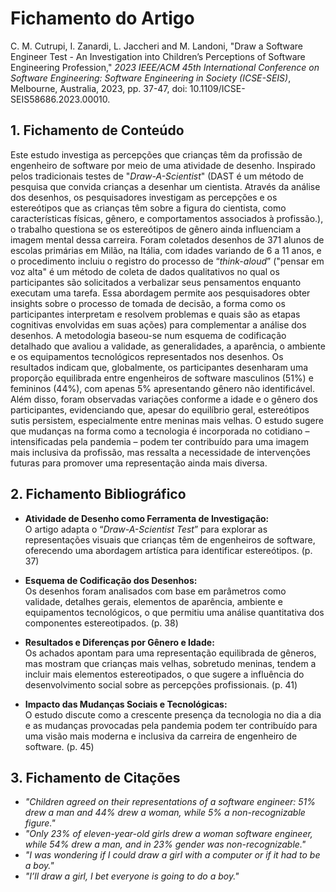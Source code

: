 # Fichamento do Artigo

C. M. Cutrupi, I. Zanardi, L. Jaccheri and M. Landoni, "Draw a Software Engineer Test - An Investigation into Children’s Perceptions of Software Engineering Profession," *2023 IEEE/ACM 45th International Conference on Software Engineering: Software Engineering in Society (ICSE-SEIS)*, Melbourne, Australia, 2023, pp. 37-47, doi: 10.1109/ICSE-SEIS58686.2023.00010.

## 1. Fichamento de Conteúdo

Este estudo investiga as percepções que crianças têm da profissão de engenheiro de software por meio de uma atividade de desenho. Inspirado pelos tradicionais testes de "*Draw-A-Scientist*" (DAST é um método de pesquisa que convida crianças a desenhar um cientista. Através da análise dos desenhos, os pesquisadores investigam as percepções e os estereótipos que as crianças têm sobre a figura do cientista, como características físicas, gênero, e comportamentos associados à profissão.), o trabalho questiona se os estereótipos de gênero ainda influenciam a imagem mental dessa carreira. Foram coletados desenhos de 371 alunos de escolas primárias em Milão, na Itália, com idades variando de 6 a 11 anos, e o procedimento incluiu o registro do processo de “*think-aloud*” ("pensar em voz alta" é um método de coleta de dados qualitativos no qual os participantes são solicitados a verbalizar seus pensamentos enquanto executam uma tarefa. Essa abordagem permite aos pesquisadores obter insights sobre o processo de tomada de decisão, a forma como os participantes interpretam e resolvem problemas e quais são as etapas cognitivas envolvidas em suas ações) para complementar a análise dos desenhos. A metodologia baseou-se num esquema de codificação detalhado que avaliou a validade, as generalidades, a aparência, o ambiente e os equipamentos tecnológicos representados nos desenhos. Os resultados indicam que, globalmente, os participantes desenharam uma proporção equilibrada entre engenheiros de software masculinos (51%) e femininos (44%), com apenas 5% apresentando gênero não identificável. Além disso, foram observadas variações conforme a idade e o gênero dos participantes, evidenciando que, apesar do equilíbrio geral, estereótipos sutis persistem, especialmente entre meninas mais velhas. O estudo sugere que mudanças na forma como a tecnologia é incorporada no cotidiano – intensificadas pela pandemia – podem ter contribuído para uma imagem mais inclusiva da profissão, mas ressalta a necessidade de intervenções futuras para promover uma representação ainda mais diversa.

## 2. Fichamento Bibliográfico

- **Atividade de Desenho como Ferramenta de Investigação:**  
  O artigo adapta o “*Draw-A-Scientist Test*” para explorar as representações visuais que crianças têm de engenheiros de software, oferecendo uma abordagem artística para identificar estereótipos. (p. 37)

- **Esquema de Codificação dos Desenhos:**  
  Os desenhos foram analisados com base em parâmetros como validade, detalhes gerais, elementos de aparência, ambiente e equipamentos tecnológicos, o que permitiu uma análise quantitativa dos componentes estereotipados. (p. 38)

- **Resultados e Diferenças por Gênero e Idade:**  
  Os achados apontam para uma representação equilibrada de gêneros, mas mostram que crianças mais velhas, sobretudo meninas, tendem a incluir mais elementos estereotipados, o que sugere a influência do desenvolvimento social sobre as percepções profissionais. (p. 41)

- **Impacto das Mudanças Sociais e Tecnológicas:**  
  O estudo discute como a crescente presença da tecnologia no dia a dia e as mudanças provocadas pela pandemia podem ter contribuído para uma visão mais moderna e inclusiva da carreira de engenheiro de software. (p. 45)

## 3. Fichamento de Citações

- *"Children agreed on their representations of a software engineer: 51% drew a man and 44% drew a woman, while 5% a non-recognizable figure."*
- *"Only 23% of eleven-year-old girls drew a woman software engineer, while 54% drew a man, and in 23% gender was non-recognizable."*
- *"I was wondering if I could draw a girl with a computer or if it had to be a boy."*  
- *"I’ll draw a girl, I bet everyone is going to do a boy."*
